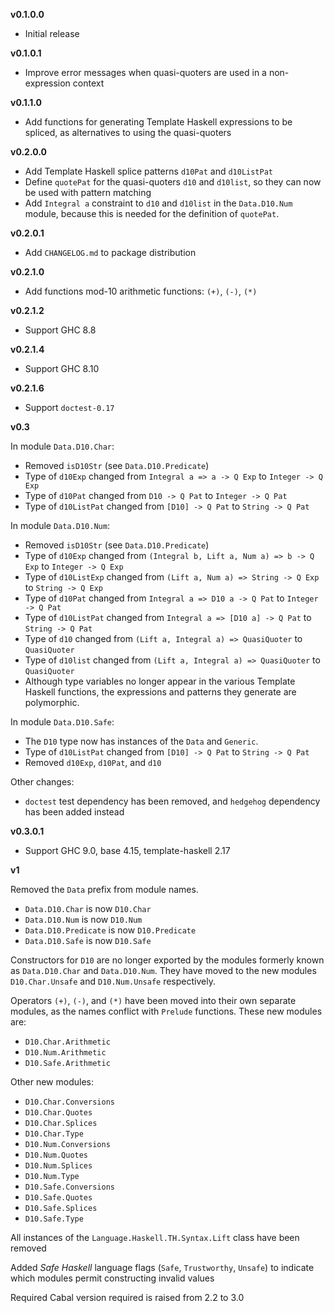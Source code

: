 **v0.1.0.0**

  * Initial release

**v0.1.0.1**

  * Improve error messages when quasi-quoters are used in a
    non-expression context

**v0.1.1.0**

  * Add functions for generating Template Haskell expressions
    to be spliced, as alternatives to using the quasi-quoters

**v0.2.0.0**

  * Add Template Haskell splice patterns `d10Pat` and `d10ListPat`
  * Define `quotePat` for the quasi-quoters `d10` and `d10list`,
    so they can now be used with pattern matching
  * Add `Integral a` constraint to `d10` and `d10list` in the
    `Data.D10.Num` module, because this is needed for the
    definition of `quotePat`.

**v0.2.0.1**

  * Add `CHANGELOG.md` to package distribution

**v0.2.1.0**

  * Add functions mod-10 arithmetic functions: `(+)`, `(-)`, `(*)`

**v0.2.1.2**

  * Support GHC 8.8

**v0.2.1.4**

  * Support GHC 8.10

**v0.2.1.6**

  * Support `doctest-0.17`

**v0.3**

In module `Data.D10.Char`:

  * Removed `isD10Str` (see `Data.D10.Predicate`)
  * Type of `d10Exp` changed
    from `Integral a => a -> Q Exp`
    to `Integer -> Q Exp`
  * Type of `d10Pat` changed
    from `D10 -> Q Pat`
    to `Integer -> Q Pat`
  * Type of `d10ListPat` changed
    from `[D10] -> Q Pat`
    to `String -> Q Pat`

In module `Data.D10.Num`:

  * Removed `isD10Str` (see `Data.D10.Predicate`)
  * Type of `d10Exp` changed
    from `(Integral b, Lift a, Num a) => b -> Q Exp`
    to `Integer -> Q Exp`
  * Type of `d10ListExp` changed
    from `(Lift a, Num a) => String -> Q Exp`
    to `String -> Q Exp`
  * Type of `d10Pat` changed
    from `Integral a => D10 a -> Q Pat`
    to `Integer -> Q Pat`
  * Type of `d10ListPat` changed
    from `Integral a => [D10 a] -> Q Pat`
    to `String -> Q Pat`
  * Type of `d10` changed
    from `(Lift a, Integral a) => QuasiQuoter`
    to `QuasiQuoter`
  * Type of `d10list` changed
    from `(Lift a, Integral a) => QuasiQuoter`
    to `QuasiQuoter`
  * Although type variables no longer appear in the
    various Template Haskell functions, the expressions
    and patterns they generate are polymorphic.

In module `Data.D10.Safe`:

  * The `D10` type now has instances of the `Data` and `Generic`.
  * Type of `d10ListPat` changed
    from `[D10] -> Q Pat`
    to `String -> Q Pat`
  * Removed `d10Exp`, `d10Pat`, and `d10`

Other changes:

  * `doctest` test dependency has been removed, and
    `hedgehog` dependency has been added instead

**v0.3.0.1**

  * Support GHC 9.0, base 4.15, template-haskell 2.17

**v1**

Removed the `Data` prefix from module names.

  * `Data.D10.Char` is now `D10.Char`
  * `Data.D10.Num` is now `D10.Num`
  * `Data.D10.Predicate` is now `D10.Predicate`
  * `Data.D10.Safe` is now `D10.Safe`

Constructors for `D10` are no longer exported by the modules formerly
known as `Data.D10.Char` and `Data.D10.Num`. They have moved to the
new modules `D10.Char.Unsafe` and `D10.Num.Unsafe` respectively.

Operators `(+)`, `(-)`, and `(*)` have been moved into their own
separate modules, as the names conflict with `Prelude` functions.
These new modules are:

  * `D10.Char.Arithmetic`
  * `D10.Num.Arithmetic`
  * `D10.Safe.Arithmetic`

Other new modules:

  * `D10.Char.Conversions`
  * `D10.Char.Quotes`
  * `D10.Char.Splices`
  * `D10.Char.Type`
  * `D10.Num.Conversions`
  * `D10.Num.Quotes`
  * `D10.Num.Splices`
  * `D10.Num.Type`
  * `D10.Safe.Conversions`
  * `D10.Safe.Quotes`
  * `D10.Safe.Splices`
  * `D10.Safe.Type`

All instances of the `Language.Haskell.TH.Syntax.Lift` class
have been removed

Added *Safe Haskell* language flags (`Safe`, `Trustworthy`, `Unsafe`)
to indicate which modules permit constructing invalid values

Required Cabal version required is raised from 2.2 to 3.0
